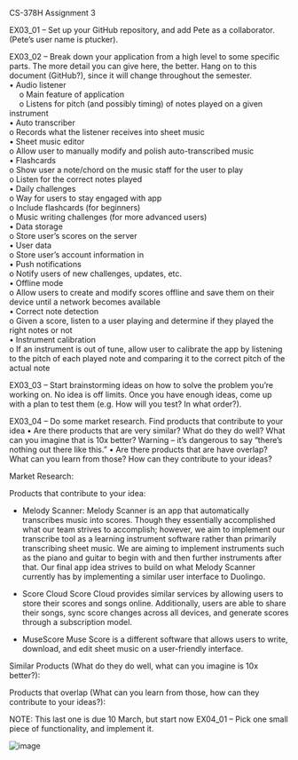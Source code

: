 CS-378H Assignment 3

EX03_01 – Set up your GitHub repository, and add Pete as a collaborator. (Pete’s user name is ptucker).

EX03_02 – Break down your application from a high level to some specific parts. The more detail you can give here, the better. Hang on to this document (GitHub?), since it will change throughout the semester.
<br />•	Audio listener
<br />&emsp;    o	Main feature of application
<br />&emsp;    o	Listens for pitch (and possibly timing) of notes played on a given instrument
<br />•	Auto transcriber
<br />    o	Records what the listener receives into sheet music 
<br />•	Sheet music editor
<br />    o	Allow user to manually modify and polish auto-transcribed music
<br />•	Flashcards
<br />    o	Show user a note/chord on the music staff for the user to play
<br />    o	Listen for the correct notes played
<br />•	Daily challenges
<br />    o	Way for users to stay engaged with app
<br />    o	Include flashcards (for beginners)
<br />    o	Music writing challenges (for more advanced users)
<br />•	Data storage
<br />    o	Store user’s scores on the server
<br />•	User data
<br />    o	Store user’s account information in 
<br />•	Push notifications
<br />    o	Notify users of new challenges, updates, etc.
<br />•	Offline mode
<br />    o	Allow users to create and modify scores offline and save them on their device until a network becomes available
<br />•	Correct note detection
<br />    o	Given a score, listen to a user playing and determine if they played the right notes or not
<br />•	Instrument calibration
<br />    o	If an instrument is out of tune, allow user to calibrate the app by listening to the pitch of each played note and comparing it to the correct pitch of the             actual note

EX03_03 – Start brainstorming ideas on how to solve the problem you’re working on. No idea is off limits. Once you have enough ideas, come up with a plan to test them (e.g. How will you test? In what order?).

EX03_04 – Do some market research. Find products that contribute to your idea
•	Are there products that are very similar? What do they do well? What can you imagine that is 10x better? Warning – it’s dangerous to say “there’s nothing out there like this.”
•	Are there products that are have overlap? What can you learn from those? How can they contribute to your ideas?

Market Research:

Products that contribute to your idea:
-	Melody Scanner:
Melody Scanner is an app that automatically transcribes music into scores. Though they essentially accomplished what our team strives to accomplish; however, we aim to implement our transcribe tool as a learning instrument software rather than primarily transcribing sheet music. We are aiming to implement instruments such as the piano and guitar to begin with and then further instruments after that. Our final app idea strives to build on what Melody Scanner currently has by implementing a similar user interface to Duolingo.

    

-	Score Cloud
Score Cloud provides similar services by allowing users to store their scores and songs online. Additionally, users are able to share their songs, sync score changes across all devices, and generate scores through a subscription model. 

   

-	MuseScore
Muse Score is a different software that allows users to write, download, and edit sheet music on a user-friendly interface. 

   




Similar Products (What do they do well, what can you imagine is 10x better?):

Products that overlap (What can you learn from those, how can they contribute to your ideas?):


NOTE: This last one is due 10 March, but start now
EX04_01 – Pick one small piece of functionality, and implement it. 


![image](https://user-images.githubusercontent.com/100454212/222328136-949dfb8b-63da-4fc4-8049-2e5e1752b718.png)
